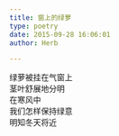```yaml
---  
title: 窗上的绿萝  
type: poetry  
date: 2015-09-28 16:06:01  
author: Herb  

---  
```

绿萝被挂在气窗上    
茎叶舒展地分明    
在寒风中    
我们怎样保持绿意    
明知冬天将近  
